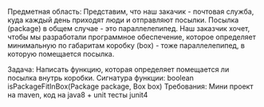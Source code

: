Предметная область: Представим, что наш закачик - почтовая служба, 
куда каждый день приходят люди и отправляют посылки. 
Посылка (package) в общем случае - это параллелепипед. 
Наш заказчик хочет, чтобы мы разработали программное обеспечение, 
которое определяет минимальную по габаритам коробку (box) - тоже параллелепипед, в которую помещается посылка. 

Задача:  Написать функцию, которая определяет помещается ли посылка внутрь коробки. 
Сигнатура функции:  boolean isPackageFitInBox(Package package, Box box) 
Требования: Мини проект на maven, код на java8 + unit тесты junit4
